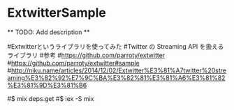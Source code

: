 ExtwitterSample
===============

** TODO: Add description **

#Extwitterというライブラリを使ってみた
#Twitter の Streaming API を扱えるライブラリ
#参考
#https://github.com/parroty/extwitter
#https://github.com/parroty/extwitter#sample
#http://niku.name/articles/2014/12/02/Extwitter%E3%81%A7twitter%20streaming%E3%82%92%E7%9C%BA%E3%82%81%E3%81%A6%E3%81%82%E3%81%9D%E3%81%B6

#$ mix deps.get
#$ iex -S mix

